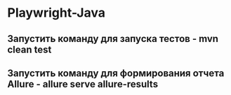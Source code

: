 # Playwright-Java

## Запустить команду для запуска тестов - mvn clean test  
## Запустить команду для формирования отчета Allure - allure serve allure-results
 